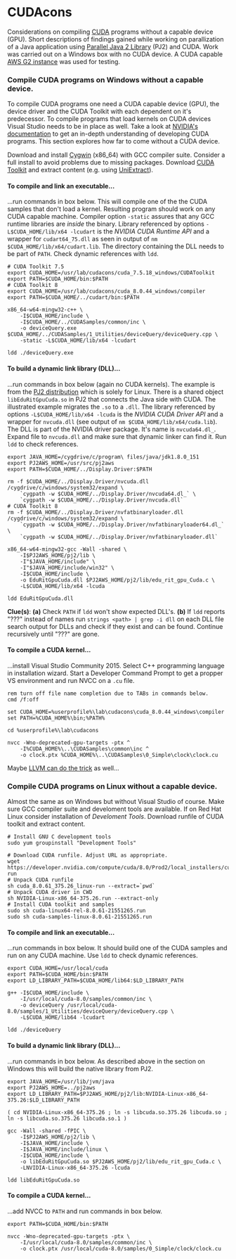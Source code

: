 # CUDAcons
Considerations on compiling [CUDA](https://de.wikipedia.org/wiki/CUDA) programs without a capable device (GPU). Short descriptions of findings gained while working on parallization of a Java application using [Parallel Java 2 Library](https://www.cs.rit.edu/~ark/pj2.shtml) (PJ2) and CUDA. Work was carried out on a Windows box with no CUDA device. A CUDA capable [AWS G2 instance](https://aws.amazon.com/de/blogs/aws/new-g2-instance-type-with-4x-more-gpu-power/) was used for testing.

### Compile CUDA programs on Windows without a capable device.
To compile CUDA programs one need a CUDA capable device (GPU), the device driver and the CUDA Toolkit with each dependent on it's predecessor. To compile programs that load kernels on CUDA devices Visual Studio needs to be in place as well. Take a look at [NVIDIA's documentation](https://docs.nvidia.com/cuda/cuda-c-programming-guide/) to get an in-depth understanding of developing CUDA programs. This section explores how far to come without a CUDA device.

Download and install [Cygwin](http://cygwin.com/) (x86_64) with GCC compiler suite. Consider a full install to avoid problems due to missing packages. Download [CUDA Toolkit](https://developer.nvidia.com/cuda-toolkit) and extract content (e.g. using [UniExtract](http://www.legroom.net/software/uniextract)).

#### To compile and link an executable...
...run commands in box below. This will compile one of the the CUDA samples that don't load a kernel. Resulting program should work on any CUDA capable machine. Compiler option `-static` assures that any GCC runtime libraries are *inside* the binary. Library referenced by options `-L$CUDA_HOME/lib/x64 -lcudart` is the *NVIDIA CUDA Runtime API* and a wrapper for `cudart64_75.dll` as seen in output of `nm $CUDA_HOME/lib/x64/cudart.lib`. The directory containing the DLL needs to be part of `PATH`. Check dynamic references with `ldd`.
```
# CUDA Toolkit 7.5
export CUDA_HOME=/usr/lab/cudacons/cuda_7.5.18_windows/CUDAToolkit
export PATH=$CUDA_HOME/bin:$PATH
# CUDA Toolkit 8
export CUDA_HOME=/usr/lab/cudacons/cuda_8.0.44_windows/compiler
export PATH=$CUDA_HOME/../cudart/bin:$PATH

x86_64-w64-mingw32-c++ \
	-I$CUDA_HOME/include \
	-I$CUDA_HOME/../CUDASamples/common/inc \
	-o deviceQuery.exe $CUDA_HOME/../CUDASamples/1_Utilities/deviceQuery/deviceQuery.cpp \
	-static -L$CUDA_HOME/lib/x64 -lcudart

ldd ./deviceQuery.exe
```

#### To build a dynamic link library (DLL)...
...run commands in box below (again no CUDA kernels). The example is from the [PJ2 distribution](pj2) which is solely for Linux. There is a shared object `libEduRitGpuCuda.so` in PJ2 that connects the Java side with CUDA. The illustrated example migrates the `.so` to a  `.dll`. The library referenced by options `-L$CUDA_HOME/lib/x64 -lcuda` is the *NVIDIA CUDA Driver API* and a wrapper for `nvcuda.dll` (see output of `nm $CUDA_HOME/lib/x64/cuda.lib`). The DLL is part of the NVIDIA driver package. It's name is `nvcuda64.dl_`. Expand file to `nvcuda.dll` and make sure that dynamic linker can find it. Run `ldd` to check references.
```
export JAVA_HOME=/cygdrive/c/program\ files/java/jdk1.8.0_151
export PJ2AWS_HOME=/usr/src/pj2aws
export PATH=$CUDA_HOME/../Display.Driver:$PATH

rm -f $CUDA_HOME/../Display.Driver/nvcuda.dll
/cygdrive/c/windows/system32/expand \
	`cygpath -w $CUDA_HOME/../Display.Driver/nvcuda64.dl_` \
	`cygpath -w $CUDA_HOME/../Display.Driver/nvcuda.dll`
# CUDA Toolkit 8
rm -f $CUDA_HOME/../Display.Driver/nvfatbinaryloader.dll
/cygdrive/c/windows/system32/expand \
	`cygpath -w $CUDA_HOME/../Display.Driver/nvfatbinaryloader64.dl_` \
	`cygpath -w $CUDA_HOME/../Display.Driver/nvfatbinaryloader.dll`

x86_64-w64-mingw32-gcc -Wall -shared \
	-I$PJ2AWS_HOME/pj2/lib \
	-I"$JAVA_HOME/include" \
	-I"$JAVA_HOME/include/win32" \
	-I$CUDA_HOME/include \
	-o EduRitGpuCuda.dll $PJ2AWS_HOME/pj2/lib/edu_rit_gpu_Cuda.c \
	-L$CUDA_HOME/lib/x64 -lcuda

ldd EduRitGpuCuda.dll
```

**Clue(s)**: **(a)** Check `PATH` if `ldd` won't show expected DLL's. **(b)** If `ldd` reports "???" instead of names run `strings <path> | grep -i dll` on each DLL file search output for DLLs and check if they exist and can be found. Continue recursively until "???" are gone.

#### To compile a CUDA kernel...
...install Visual Studio Community 2015. Select C++ programming language in installation wizard. Start a Developer Command Prompt to get a propper VS environment and run NVCC on a `.cu` file.
```
rem turn off file name completion due to TABs in commands below.
cmd /f:off

set CUDA_HOME=%userprofile%\lab\cudacons\cuda_8.0.44_windows\compiler
set PATH=%CUDA_HOME%\bin;%PATH%

cd %userprofile%\lab\cudacons

nvcc -Wno-deprecated-gpu-targets -ptx ^
	-I%CUDA_HOME%\..\CUDASamples\common\inc ^
	-o clock.ptx %CUDA_HOME%\..\CUDASamples\0_Simple\clock\clock.cu
```

Maybe [LLVM can do the trick](http://llvm.org/docs/CompileCudaWithLLVM.html) as well...

### Compile CUDA programs on Linux without a capable device.
Almost the same as on Windows but without Visual Studio of course. Make sure GCC compiler suite and develoment tools are available. If on Red Hat Linux consider installation of *Develoment Tools*. Download runfile of CUDA toolkit and extract content.
```
# Install GNU C development tools
sudo yum groupinstall "Development Tools"

# Download CUDA runfile. Adjust URL as appropriate.
wget https://developer.nvidia.com/compute/cuda/8.0/Prod2/local_installers/cuda_8.0.61_375.26_linux-run
# Unpack CUDA runfile
sh cuda_8.0.61_375.26_linux-run --extract=`pwd`
# Unpack CUDA driver in CWD
sh NVIDIA-Linux-x86_64-375.26.run --extract-only
# Install CUDA toolkit and samples
sudo sh cuda-linux64-rel-8.0.61-21551265.run
sudo sh cuda-samples-linux-8.0.61-21551265.run
```

#### To compile and link an executable...
...run commands in box below. It should build one of the CUDA samples and run on any CUDA machine. Use `ldd` to check dynamic references.
```
export CUDA_HOME=/usr/local/cuda
export PATH=$CUDA_HOME/bin:$PATH
export LD_LIBRARY_PATH=$CUDA_HOME/lib64:$LD_LIBRARY_PATH

g++ -I$CUDA_HOME/include \
	-I/usr/local/cuda-8.0/samples/common/inc \
	-o deviceQuery /usr/local/cuda-8.0/samples/1_Utilities/deviceQuery/deviceQuery.cpp \
	-L$CUDA_HOME/lib64 -lcudart

ldd ./deviceQuery
```

#### To build a dynamic link library (DLL)...
...run commands in box below. As described above in the section on Windows this will build the native library from PJ2.
```
export JAVA_HOME=/usr/lib/jvm/java
export PJ2AWS_HOME=../pj2aws
export LD_LIBRARY_PATH=$PJ2AWS_HOME/pj2/lib:NVIDIA-Linux-x86_64-375.26:$LD_LIBRARY_PATH

( cd NVIDIA-Linux-x86_64-375.26 ; ln -s libcuda.so.375.26 libcuda.so ; ln -s libcuda.so.375.26 libcuda.so.1 )

gcc -Wall -shared -fPIC \
	-I$PJ2AWS_HOME/pj2/lib \
	-I$JAVA_HOME/include \
	-I$JAVA_HOME/include/linux \
	-I$CUDA_HOME/include \
	-o libEduRitGpuCuda.so $PJ2AWS_HOME/pj2/lib/edu_rit_gpu_Cuda.c \
	-LNVIDIA-Linux-x86_64-375.26 -lcuda

ldd libEduRitGpuCuda.so
```

#### To compile a CUDA kernel...
...add NVCC to `PATH` and run commands in box below.
```
export PATH=$CUDA_HOME/bin:$PATH

nvcc -Wno-deprecated-gpu-targets -ptx \
	-I/usr/local/cuda-8.0/samples/common/inc \
	-o clock.ptx /usr/local/cuda-8.0/samples/0_Simple/clock/clock.cu
```
